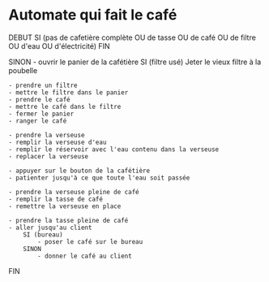 # Automate qui fait le café

DEBUT
SI (pas de cafetière complète OU de tasse OU de café OU de filtre OU d'eau OU d'électricité)
    FIN

SINON
    - ouvrir le panier de la cafétière
        SI (filtre usé)
            Jeter le vieux filtre à la poubelle
        
    - prendre un filtre 
    - mettre le filtre dans le panier
    - prendre le café
    - mettre le café dans le filtre
    - fermer le panier
    - ranger le café

    - prendre la verseuse
    - remplir la verseuse d'eau
    - remplir le réservoir avec l'eau contenu dans la verseuse
    - replacer la verseuse

    - appuyer sur le bouton de la cafétière
    - patienter jusqu'à ce que toute l'eau soit passée
    
    - prendre la verseuse pleine de café
    - remplir la tasse de café
    - remettre la verseuse en place
   
    - prendre la tasse pleine de café
    - aller jusqu'au client
        SI (bureau)
            - poser le café sur le bureau
        SINON
            - donner le café au client      

FIN